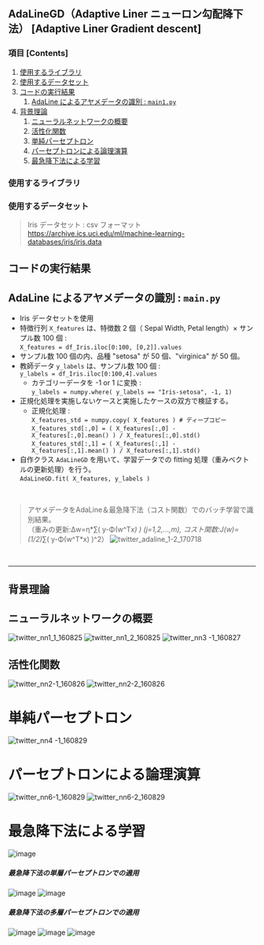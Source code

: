 ## AdaLineGD（Adaptive Liner ニューロン勾配降下法） [Adaptive Liner Gradient descent]

### 項目 [Contents]

1. [使用するライブラリ](#ID_1)
1. [使用するデータセット](#ID_2)
1. [コードの実行結果](#ID_3)
    1. [AdaLine によるアヤメデータの識別 : `main1.py`](#ID_3-1)
1. [背景理論](#ID_4)
    1. [ニューラルネットワークの概要](#ID_4-1)
    1. [活性化関数](#ID_4-2)
    1. [単純パーセプトロン](#ID_4-3)
    1. [パーセプトロンによる論理演算](#ID_4-4)
    1. [最急降下法による学習](#ID_4-5)


<a id="ID_1"></a>

### 使用するライブラリ


<a id="ID_2"></a>

### 使用するデータセット

> Iris データセット : csv フォーマット </br>
https://archive.ics.uci.edu/ml/machine-learning-databases/iris/iris.data


<a id="ID_3"></a>

## コードの実行結果

<a id="ID_3-1"></a>

## AdaLine によるアヤメデータの識別 : `main.py`

- Iris データセットを使用
- 特徴行列 `X_features` は、特徴数 2 個（ Sepal Width, Petal length）× サンプル数 100 個 :</br> `X_features = df_Iris.iloc[0:100, [0,2]].values`
- サンプル数 100 個の内、品種 "setosa" が 50 個、"virginica" が 50 個。
- 教師データ `y_labels` は、サンプル数 100 個 : </br >`y_labels = df_Iris.iloc[0:100,4].values`
    - カテゴリーデータを -1 or 1 に変換 : </br>`y_labels = numpy.where( y_labels == "Iris-setosa", -1, 1)`
- 正規化処理を実施しないケースと実施したケースの双方で検証する。</br> 
    - 正規化処理 : </br>
    `X_features_std = numpy.copy( X_features ) # ディープコピー`</br>
    `X_features_std[:,0] = ( X_features[:,0] - X_features[:,0].mean() ) / X_features[:,0].std() `</br>
    `X_features_std[:,1] = ( X_features[:,1] - X_features[:,1].mean() ) / X_features[:,1].std()`
- 自作クラス `AdaLineGD` を用いて、学習データでの fitting 処理（重みベクトルの更新処理）を行う。</br> `AdaLineGD.fit( X_features, y_labels )`

</br>

> アヤメデータをAdaLine＆最急降下法（コスト関数）でのバッチ学習で識別結果。</br>（重みの更新:Δw=η*∑( y-Φ(w^T*x) ) (j=1,2,...,m), コスト関数:J(w)= (1/2)*∑( y-Φ(w^T*x) )^2）
![twitter_adaline_1-2_170718](https://user-images.githubusercontent.com/25688193/28357349-152a9656-6ca6-11e7-9611-90643928b4a6.png)

</br>

---

<a id="ID_4"></a>

## 背景理論

<a id="ID_4-1"></a>

## ニューラルネットワークの概要
![twitter_nn1_1_160825](https://user-images.githubusercontent.com/25688193/29994077-594d50c4-9002-11e7-829d-5a695503b486.png)
![twitter_nn1_2_160825](https://user-images.githubusercontent.com/25688193/29994078-594deebc-9002-11e7-801f-d0d6617cbde6.png)
![twitter_nn3 -1_160827](https://user-images.githubusercontent.com/25688193/29994081-5976f6cc-9002-11e7-9587-dc3cb098b325.png)

<a id="ID_4-2"></a>

## 活性化関数
![twitter_nn2-1_160826](https://user-images.githubusercontent.com/25688193/29994079-59705a74-9002-11e7-88ba-214af1ceec62.png)
![twitter_nn2-2_160826](https://user-images.githubusercontent.com/25688193/29994080-5970ebe2-9002-11e7-86fb-769349356224.png)

<a id="ID_4-3"></a>

# 単純パーセプトロン
![twitter_nn4 -1_160829](https://user-images.githubusercontent.com/25688193/29994084-598c65c0-9002-11e7-9f9b-a529d44f1f8a.png)

<a id="ID_4-4"></a>

# パーセプトロンによる論理演算
![twitter_nn6-1_160829](https://user-images.githubusercontent.com/25688193/29994082-597791ea-9002-11e7-9bb5-2ae6bc436f56.png)
![twitter_nn6-2_160829](https://user-images.githubusercontent.com/25688193/29994083-598aa280-9002-11e7-9ec0-16316a04686a.png)

<a id="ID_4-5"></a>

# 最急降下法による学習
![image](https://user-images.githubusercontent.com/25688193/30624595-3a3797da-9df9-11e7-95eb-5edb913e080f.png)

<a id="ID_4-5-1"></a>

##### 最急降下法の単層パーセプトロンでの適用
![image](https://user-images.githubusercontent.com/25688193/30637199-9c51d226-9e32-11e7-9301-e9a66ca6e34c.png)
![image](https://user-images.githubusercontent.com/25688193/30637749-38a66b18-9e34-11e7-827a-c282cb8986c2.png)

<a id="ID_4-5-2"></a>

##### 最急降下法の多層パーセプトロンでの適用
![image](https://user-images.githubusercontent.com/25688193/30634693-e32e0104-9e2a-11e7-87d9-8b570b8af3b0.png)
![image](https://user-images.githubusercontent.com/25688193/30634719-f9f57a84-9e2a-11e7-9de0-3d8da1268785.png)
![image](https://user-images.githubusercontent.com/25688193/30636431-65a9b5ec-9e30-11e7-9b83-d3a87daa7513.png)
